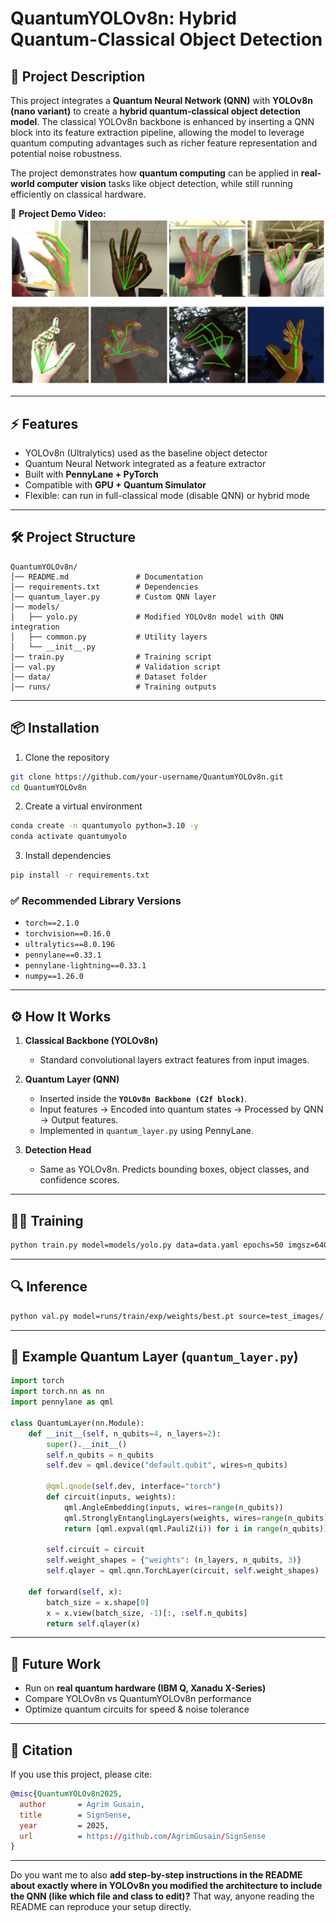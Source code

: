 # QuantumYOLOv8n: Hybrid Quantum-Classical Object Detection

## 📌 Project Description

This project integrates a **Quantum Neural Network (QNN)** with **YOLOv8n (nano variant)** to create a **hybrid quantum-classical object detection model**.
The classical YOLOv8n backbone is enhanced by inserting a QNN block into its feature extraction pipeline, allowing the model to leverage quantum computing advantages such as richer feature representation and potential noise robustness.

The project demonstrates how **quantum computing** can be applied in **real-world computer vision** tasks like object detection, while still running efficiently on classical hardware.

🎥 **Project Demo Video:**
[![Watch the video](https://raw.githubusercontent.com/AgrimGusain/SignSense/main/Thumbnail.jpg)](https://raw.githubusercontent.com/AgrimGusain/SignSense/main/VID1.mp4)



---

## ⚡ Features

* YOLOv8n (Ultralytics) used as the baseline object detector
* Quantum Neural Network integrated as a feature extractor
* Built with **PennyLane + PyTorch**
* Compatible with **GPU + Quantum Simulator**
* Flexible: can run in full-classical mode (disable QNN) or hybrid mode

---

## 🛠️ Project Structure

```
QuantumYOLOv8n/
│── README.md               # Documentation
│── requirements.txt        # Dependencies
│── quantum_layer.py        # Custom QNN layer
│── models/
│   ├── yolo.py             # Modified YOLOv8n model with QNN integration
│   ├── common.py           # Utility layers
│   └── __init__.py
│── train.py                # Training script
│── val.py                  # Validation script
│── data/                   # Dataset folder
│── runs/                   # Training outputs
```

---

## 📦 Installation

1. Clone the repository

```bash
git clone https://github.com/your-username/QuantumYOLOv8n.git
cd QuantumYOLOv8n
```

2. Create a virtual environment

```bash
conda create -n quantumyolo python=3.10 -y
conda activate quantumyolo
```

3. Install dependencies

```bash
pip install -r requirements.txt
```

### ✅ Recommended Library Versions

* `torch==2.1.0`
* `torchvision==0.16.0`
* `ultralytics==8.0.196`
* `pennylane==0.33.1`
* `pennylane-lightning==0.33.1`
* `numpy==1.26.0`

---

## ⚙️ How It Works

1. **Classical Backbone (YOLOv8n)**

   * Standard convolutional layers extract features from input images.

2. **Quantum Layer (QNN)**

   * Inserted inside the **`YOLOv8n Backbone (C2f block)`**.
   * Input features → Encoded into quantum states → Processed by QNN → Output features.
   * Implemented in `quantum_layer.py` using PennyLane.

3. **Detection Head**

   * Same as YOLOv8n. Predicts bounding boxes, object classes, and confidence scores.

---

## 🧑‍💻 Training

```bash
python train.py model=models/yolo.py data=data.yaml epochs=50 imgsz=640
```

---

## 🔍 Inference

```bash
python val.py model=runs/train/exp/weights/best.pt source=test_images/
```

---

## 📖 Example Quantum Layer (`quantum_layer.py`)

```python
import torch
import torch.nn as nn
import pennylane as qml

class QuantumLayer(nn.Module):
    def __init__(self, n_qubits=4, n_layers=2):
        super().__init__()
        self.n_qubits = n_qubits
        self.dev = qml.device("default.qubit", wires=n_qubits)
        
        @qml.qnode(self.dev, interface="torch")
        def circuit(inputs, weights):
            qml.AngleEmbedding(inputs, wires=range(n_qubits))
            qml.StronglyEntanglingLayers(weights, wires=range(n_qubits))
            return [qml.expval(qml.PauliZ(i)) for i in range(n_qubits)]
        
        self.circuit = circuit
        self.weight_shapes = {"weights": (n_layers, n_qubits, 3)}
        self.qlayer = qml.qnn.TorchLayer(circuit, self.weight_shapes)

    def forward(self, x):
        batch_size = x.shape[0]
        x = x.view(batch_size, -1)[:, :self.n_qubits]
        return self.qlayer(x)
```

---

## 🚀 Future Work

* Run on **real quantum hardware (IBM Q, Xanadu X-Series)**
* Compare YOLOv8n vs QuantumYOLOv8n performance
* Optimize quantum circuits for speed & noise tolerance

---

## 📜 Citation

If you use this project, please cite:

```bibtex
@misc{QuantumYOLOv8n2025,
  author       = Agrim Gusain,
  title        = SignSense,
  year         = 2025,
  url          = https://github.com/AgrimGusain/SignSense
}
```

---

Do you want me to also **add step-by-step instructions in the README about exactly where in YOLOv8n you modified the architecture to include the QNN (like which file and class to edit)?** That way, anyone reading the README can reproduce your setup directly.
